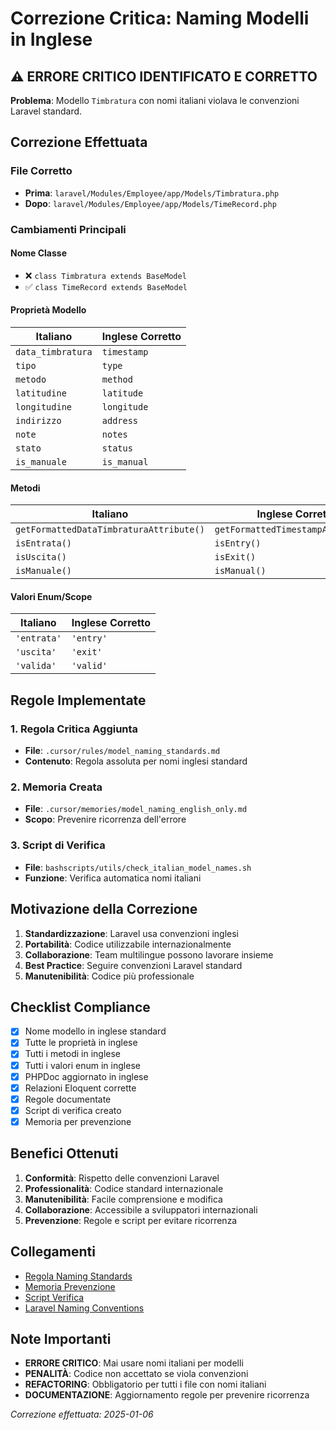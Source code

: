 # Correzione Critica: Naming Modelli in Inglese

## ⚠️ ERRORE CRITICO IDENTIFICATO E CORRETTO

**Problema**: Modello `Timbratura` con nomi italiani violava le convenzioni Laravel standard.

## Correzione Effettuata

### File Corretto
- **Prima**: `laravel/Modules/Employee/app/Models/Timbratura.php`
- **Dopo**: `laravel/Modules/Employee/app/Models/TimeRecord.php`

### Cambiamenti Principali

#### Nome Classe
- ❌ `class Timbratura extends BaseModel`
- ✅ `class TimeRecord extends BaseModel`

#### Proprietà Modello
| Italiano | Inglese Corretto |
|----------|------------------|
| `data_timbratura` | `timestamp` |
| `tipo` | `type` |
| `metodo` | `method` |
| `latitudine` | `latitude` |
| `longitudine` | `longitude` |
| `indirizzo` | `address` |
| `note` | `notes` |
| `stato` | `status` |
| `is_manuale` | `is_manual` |

#### Metodi
| Italiano | Inglese Corretto |
|----------|------------------|
| `getFormattedDataTimbraturaAttribute()` | `getFormattedTimestampAttribute()` |
| `isEntrata()` | `isEntry()` |
| `isUscita()` | `isExit()` |
| `isManuale()` | `isManual()` |

#### Valori Enum/Scope
| Italiano | Inglese Corretto |
|----------|------------------|
| `'entrata'` | `'entry'` |
| `'uscita'` | `'exit'` |
| `'valida'` | `'valid'` |

## Regole Implementate

### 1. Regola Critica Aggiunta
- **File**: `.cursor/rules/model_naming_standards.md`
- **Contenuto**: Regola assoluta per nomi inglesi standard

### 2. Memoria Creata
- **File**: `.cursor/memories/model_naming_english_only.md`
- **Scopo**: Prevenire ricorrenza dell'errore

### 3. Script di Verifica
- **File**: `bashscripts/utils/check_italian_model_names.sh`
- **Funzione**: Verifica automatica nomi italiani

## Motivazione della Correzione

1. **Standardizzazione**: Laravel usa convenzioni inglesi
2. **Portabilità**: Codice utilizzabile internazionalmente
3. **Collaborazione**: Team multilingue possono lavorare insieme
4. **Best Practice**: Seguire convenzioni Laravel standard
5. **Manutenibilità**: Codice più professionale

## Checklist Compliance

- [x] Nome modello in inglese standard
- [x] Tutte le proprietà in inglese
- [x] Tutti i metodi in inglese
- [x] Tutti i valori enum in inglese
- [x] PHPDoc aggiornato in inglese
- [x] Relazioni Eloquent corrette
- [x] Regole documentate
- [x] Script di verifica creato
- [x] Memoria per prevenzione

## Benefici Ottenuti

1. **Conformità**: Rispetto delle convenzioni Laravel
2. **Professionalità**: Codice standard internazionale
3. **Manutenibilità**: Facile comprensione e modifica
4. **Collaborazione**: Accessibile a sviluppatori internazionali
5. **Prevenzione**: Regole e script per evitare ricorrenza

## Collegamenti

- [Regola Naming Standards](.cursor/rules/model_naming_standards.md)
- [Memoria Prevenzione](.cursor/memories/model_naming_english_only.md)
- [Script Verifica](bashscripts/utils/check_italian_model_names.sh)
- [Laravel Naming Conventions](https://laravel.com/docs/10.x/eloquent#model-conventions)

## Note Importanti

- **ERRORE CRITICO**: Mai usare nomi italiani per modelli
- **PENALITÀ**: Codice non accettato se viola convenzioni
- **REFACTORING**: Obbligatorio per tutti i file con nomi italiani
- **DOCUMENTAZIONE**: Aggiornamento regole per prevenire ricorrenza

*Correzione effettuata: 2025-01-06* 